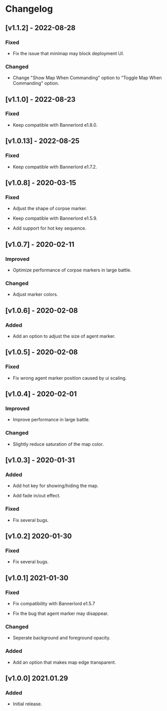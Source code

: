 # Changelog

## [v1.1.2] - 2022-08-28
### Fixed
- Fix the issue that minimap may block deployment UI.

### Changed
- Change "Show Map When Commanding" option to "Toggle Map When Commanding" option.

## [v1.1.0] - 2022-08-23
### Fixed
- Keep compatible with Bannerlord e1.8.0.

## [v1.0.13] - 2022-08-25
### Fixed
- Keep compatible with Bannerlord e1.7.2.


## [v1.0.8] - 2020-03-15
### Fixed
- Adjust the shape of corpse marker.

- Keep compatible with Bannerlord e1.5.9.

- Add support for hot key sequence.

## [v1.0.7] - 2020-02-11
### Improved
- Optimize performance of corpse markers in large battle.

### Changed
- Adjust marker colors.

## [v1.0.6] - 2020-02-08
### Added
- Add an option to adjust the size of agent marker.

## [v1.0.5] - 2020-02-08
### Fixed
- Fix wrong agent marker position caused by ui scaling.

## [v1.0.4] - 2020-02-01

### Improved
- Improve performance in large battle.

### Changed
- Slightly reduce saturation of the map color.

## [v1.0.3] - 2020-01-31

### Added
- Add hot key for showing/hiding the map.

- Add fade in/out effect.

### Fixed
- Fix several bugs.

## [v1.0.2] 2020-01-30
### Fixed
- Fix several bugs.

## [v1.0.1] 2021-01-30

### Fixed
- Fix compatibility with Bannerlord e1.5.7

- Fix the bug that agent marker may disappear.

### Changed
- Seperate background and foreground opacity.

### Added
- Add an option that makes map edge transparent.

## [v1.0.0] 2021.01.29
### Added
- Initial release.